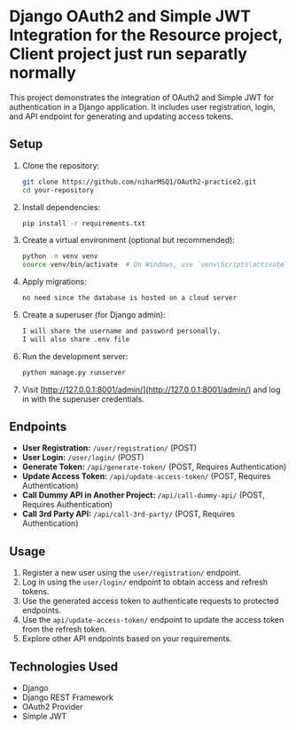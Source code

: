 # Django OAuth2 and Simple JWT Integration for the Resource project, Client project just run separatly normally

This project demonstrates the integration of OAuth2 and Simple JWT for authentication in a Django application. It includes user registration, login, and API endpoint for generating and updating access tokens.

## Setup

1. Clone the repository:

    ```bash
    git clone https://github.com/niharMSQ1/OAuth2-practice2.git
    cd your-repository
    ```

2. Install dependencies:

    ```bash
    pip install -r requirements.txt
    ```

3. Create a virtual environment (optional but recommended):

    ```bash
    python -m venv venv
    source venv/bin/activate  # On Windows, use `venv\Scripts\activate`
    ```

4. Apply migrations:

    ```bash
    no need since the database is hosted on a cloud server
    ```

5. Create a superuser (for Django admin):

    ```bash
    I will share the username and password personally.
    I will also share .env file
    ```

6. Run the development server:

    ```bash
    python manage.py runserver
    ```

7. Visit [http://127.0.0.1:8001/admin/](http://127.0.0.1:8001/admin/) and log in with the superuser credentials.

## Endpoints

- **User Registration:** `/user/registration/` (POST)
- **User Login:** `/user/login/` (POST)
- **Generate Token:** `/api/generate-token/` (POST, Requires Authentication)
- **Update Access Token:** `/api/update-access-token/` (POST, Requires Authentication)
- **Call Dummy API in Another Project:** `/api/call-dummy-api/` (POST, Requires Authentication)
- **Call 3rd Party API:** `/api/call-3rd-party/` (POST, Requires Authentication)

## Usage

1. Register a new user using the `user/registration/` endpoint.
2. Log in using the `user/login/` endpoint to obtain access and refresh tokens.
3. Use the generated access token to authenticate requests to protected endpoints.
4. Use the `api/update-access-token/` endpoint to update the access token from the refresh token.
5. Explore other API endpoints based on your requirements.


## Technologies Used

- Django
- Django REST Framework
- OAuth2 Provider
- Simple JWT


